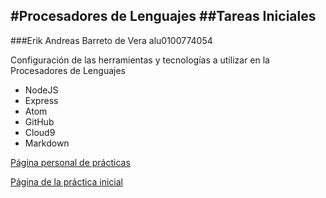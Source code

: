#Procesadores de Lenguajes
##Tareas Iniciales
---
###Erik Andreas Barreto de Vera alu0100774054

Configuración de las herramientas y tecnologías a utilizar en la Procesadores de Lenguajes

* NodeJS
* Express
* Atom
* GitHub
* Cloud9
* Markdown

[Página personal de prácticas](http://alu0100774054.github.io/)

[Página de la práctica inicial](http://alu0100774054.github.io/tareas-iniciales-alu0100774054/)

